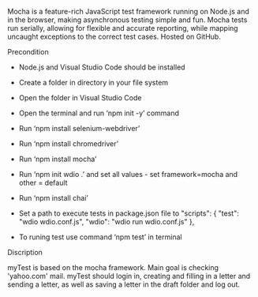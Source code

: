
Mocha is a feature-rich JavaScript test framework running on Node.js and in the browser,
making asynchronous testing simple and fun. Mocha tests run serially, allowing for flexible and accurate reporting,
while mapping uncaught exceptions to the correct test cases. Hosted on GitHub.


Precondition

 - Node.js and Visual Studio Code should be installed 
 - Create a folder in directory in your file system               
 - Open the folder in Visual Studio Code
 - Open the terminal and run ‘npm init -y’ command
 - Run ‘npm install selenium-webdriver’               
 - Run ‘npm install chromedriver’
 - Run ‘npm install mocha’
 - Run ‘npm init wdio .’ and set all values - set framework=mocha and other = default
 - Run ‘npm install chai’
 - Set a path to execute tests in package.json file to 
"scripts": {
    "test": "wdio wdio.conf.js",
    "wdio": "wdio run wdio.conf.js"
  },                                                                                          

- To runing test use command ‘npm test’ in terminal


Discription

myTest is based on the mocha framework. 
Main goal is checking 'yahoo.com' mail. 
myTest should login in, creating and filling in a letter and sending a letter, as well as saving a letter in the draft folder and log out.
 
